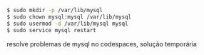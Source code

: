 ```bash
$ sudo mkdir -p /var/lib/mysql
$ sudo chown mysql:mysql /var/lib/mysql
$ sudo usermod -d /var/lib/mysql mysql
$ sudo service mysql restart
```

resolve problemas de mysql no codespaces, solução temporária